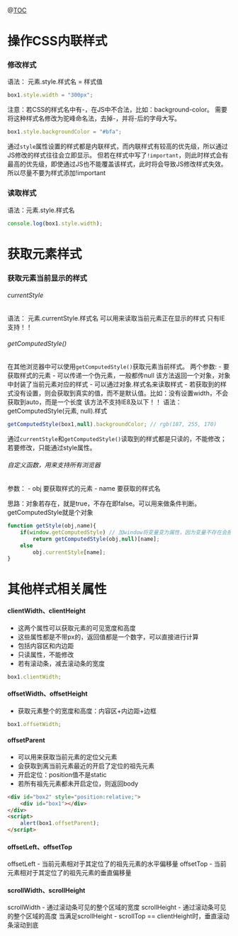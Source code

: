 ﻿@[TOC](目录)
# 操作CSS内联样式
### 修改样式
语法： 元素.style.样式名 = 样式值
```javascript
box1.style.width = "300px";
```
注意：若CSS的样式名中有-，在JS中不合法，比如：background-color。
需要将这种样式名修改为驼峰命名法，去掉-，并将-后的字母大写。
```javascript
box1.style.backgroundColor = "#bfa";
```

通过`style`属性设置的样式都是内联样式，而内联样式有较高的优先级，所以通过JS修改的样式往往会立即显示。
但若在样式中写了`!important`，则此时样式会有最高的优先级，即使通过JS也不能覆盖该样式，此时将会导致JS修改样式失效。
所以尽量不要为样式添加!important

### 读取样式
语法：元素.style.样式名
```javascript
console.log(box1.style.width);
```
# 获取元素样式
### 获取元素当前显示的样式
###### currentStyle
语法： 元素.currentStyle.样式名
可以用来读取当前元素正在显示的样式
只有IE支持！！

###### getComputedStyle()
在其他浏览器中可以使用`getComputedStyle()`获取元素当前样式。
两个参数:
	- 要获取样式的元素
	- 可以传递一个伪元素，一般都传null
该方法返回一个对象，对象中封装了当前元素对应的样式
 	- 可以通过对象.样式名来读取样式
 	- 若获取到的样式没有设置，则会获取到真实的值，而不是默认值。比如：没有设置width，不会获取到auto，而是一个长度
该方法不支持IE8及以下！！
语法：getComputedStyle(元素, null).样式
```javascript
getComputedStyle(box1,null).backgroundColor; // rgb(187, 255, 170)
```
通过`currentStyle`和`getComputedStyle()`读取到的样式都是只读的，不能修改；
若要修改，只能通过style属性。
###### 自定义函数，用来支持所有浏览器
参数：
	- obj 要获取样式的元素
	- name 要获取的样式名

思路：对象若存在，就是true，不存在即false。可以用来做条件判断。getComputedStyle就是个对象
```javascript
function getStyle(obj,name){
	if(window.getComputedStyle) // 加window将变量变为属性，因为变量不存在会报错
		return getComputedStyle(obj,null)[name];
	else
		obj.currentStyle[name];
}
```
# 其他样式相关属性
#### clientWidth、clientHeight
- 这两个属性可以获取元素的可见宽度和高度
- 这些属性都是不带px的，返回值都是一个数字，可以直接进行计算
- 包括内容区和内边距
- 只读属性，不能修改
- 若有滚动条，减去滚动条的宽度

```javascript
box1.clientWidth;
```

#### offsetWidth、offsetHeight
- 获取元素整个的宽度和高度：内容区+内边距+边框
```javascript
box1.offsetWidth;
```

#### offsetParent
- 可以用来获取当前元素的定位父元素
- 会获取到离当前元素最近的开启了定位的祖先元素
- 开启定位：position值不是static
- 若所有祖先元素都未开启定位，则返回body
```html
<div id="box2" style="position:relative;">
	<div id="box1"></div>
</div>
<script>
	alert(box1.offsetParent);
</script>
```

#### offsetLeft、offsetTop
offsetLeft - 当前元素相对于其定位了的祖先元素的水平偏移量
offsetTop - 当前元素相对于其定位了的祖先元素的垂直偏移量


#### scrollWidth、scrollHeight
scrollWidth - 通过滚动条可见的整个区域的宽度
scrollHeight - 通过滚动条可见的整个区域的高度
当满足scrollHeight - scrollTop == clientHeight时，垂直滚动条滚动到底


